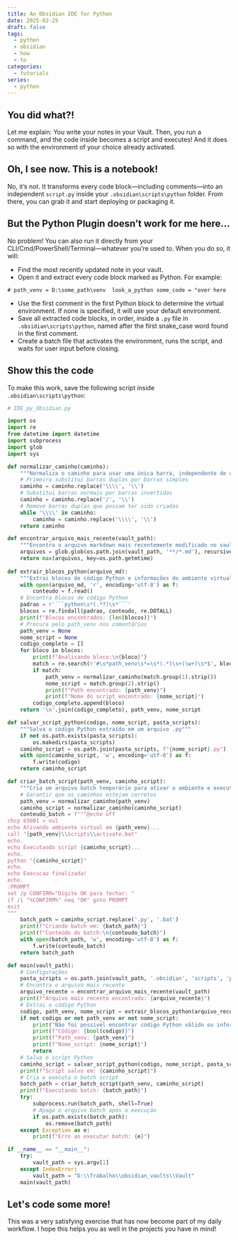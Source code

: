 ```yaml
---
title: An Obsidian IDE for Python
date: 2025-02-25
draft: false
tags:
  - python
  - obsidian
  - how
  - to
categories:
  - tutorials
series:
  - python
---
```


## You did what?!
Let me explain: You write your notes in your Vault. Then, you run a command, and the code inside becomes a script and executes! And it does so with the environment of your choice already activated.

## Oh, I see now. This is a notebook!
No, it’s not. It transforms every code block—including comments—into an independent `script.py` inside your `.obsidian\scripts\python` folder. From there, you can grab it and start deploying or packaging it.

## But the Python Plugin doesn’t work for me here...
No problem! You can also run it directly from your CLI/Cmd/PowerShell/Terminal—whatever you’re used to. When you do so, it will:
- Find the most recently updated note in your vault.
- Open it and extract every code block marked as Python. For example:
```
# path_venv = D:\some_path\venv  look_a_python some_code = "over here
```
- Use the first comment in the first Python block to determine the virtual environment. If none is specified, it will use your default environment.
- Save all extracted code blocks, in order, inside a `.py` file in `.obsidian\scripts\python`, named after the first snake_case word found in the first comment.
- Create a batch file that activates the environment, runs the script, and waits for user input before closing.

## Show this the code
To make this work, save the following script inside `.obsidian\scripts\python`:
```python
# IDE_py_Obsidian.py

import os
import re
from datetime import datetime
import subprocess
import glob
import sys

def normalizar_caminho(caminho):
    """Normaliza o caminho para usar uma única barra, independente de como foi escrito"""
    # Primeiro substitui barras duplas por barras simples
    caminho = caminho.replace('\\\\', '\\')
    # Substitui barras normais por barras invertidas
    caminho = caminho.replace('/', '\\')
    # Remove barras duplas que possam ter sido criadas
    while '\\\\' in caminho:
        caminho = caminho.replace('\\\\', '\\')
    return caminho

def encontrar_arquivo_mais_recente(vault_path):
    """Encontra o arquivo markdown mais recentemente modificado no vault"""
    arquivos = glob.glob(os.path.join(vault_path, '**/*.md'), recursive=True)
    return max(arquivos, key=os.path.getmtime)
  
def extrair_blocos_python(arquivo_md):
    """Extrai blocos de código Python e informações do ambiente virtual"""
    with open(arquivo_md, 'r', encoding='utf-8') as f:
        conteudo = f.read()
    # Encontra blocos de código Python
    padrao = r'```python\s*(.*?)\s*```'
    blocos = re.findall(padrao, conteudo, re.DOTALL)
    print(f"Blocos encontrados: {len(blocos)}")
    # Procura pelo path_venv nos comentários
    path_venv = None
    nome_script = None
    codigo_completo = []
    for bloco in blocos:
        print(f"Analisando bloco:\n{bloco}")
        match = re.search(r'#\s*path_venv\s*=\s*(.*)\s+(\w+)\s*$', bloco, re.MULTILINE)
        if match:
            path_venv = normalizar_caminho(match.group(1).strip())
            nome_script = match.group(2).strip()
            print(f"Path encontrado: {path_venv}")
            print(f"Nome do script encontrado: {nome_script}")
        codigo_completo.append(bloco)
    return '\n'.join(codigo_completo), path_venv, nome_script

def salvar_script_python(codigo, nome_script, pasta_scripts):
    """Salva o código Python extraído em um arquivo .py"""
    if not os.path.exists(pasta_scripts):
        os.makedirs(pasta_scripts)
    caminho_script = os.path.join(pasta_scripts, f"{nome_script}.py")
    with open(caminho_script, 'w', encoding='utf-8') as f:
        f.write(codigo)
    return caminho_script

def criar_batch_script(path_venv, caminho_script):
    """Cria um arquivo batch temporário para ativar o ambiente e executar o script"""
    # Garantir que os caminhos estejam corretos
    path_venv = normalizar_caminho(path_venv)
    caminho_script = normalizar_caminho(caminho_script)
    conteudo_batch = f"""@echo off
chcp 65001 > nul
echo Ativando ambiente virtual em {path_venv}...
call "{path_venv}\\Scripts\\activate.bat"
echo.
echo Executando script {caminho_script}...
echo.
python "{caminho_script}"
echo.
echo Execucao finalizada!
echo.
:PROMPT
set /p CONFIRM="Digite OK para fechar: "
if /i "%CONFIRM%" neq "OK" goto PROMPT
exit
"""
    batch_path = caminho_script.replace('.py', '.bat')
    print(f"Criando batch em: {batch_path}")
    print(f"Conteúdo do batch:\n{conteudo_batch}")
    with open(batch_path, 'w', encoding='utf-8') as f:
        f.write(conteudo_batch)
    return batch_path

def main(vault_path):
    # Configurações
    pasta_scripts = os.path.join(vault_path, '.obsidian', 'scripts', 'python')
    # Encontra o arquivo mais recente
    arquivo_recente = encontrar_arquivo_mais_recente(vault_path)
    print(f"Arquivo mais recente encontrado: {arquivo_recente}")
    # Extrai o código Python
    codigo, path_venv, nome_script = extrair_blocos_python(arquivo_recente)
    if not codigo or not path_venv or not nome_script:
        print("Não foi possível encontrar código Python válido ou informações do ambiente virtual")
        print(f"Código: {bool(codigo)}")
        print(f"Path_venv: {path_venv}")
        print(f"Nome_script: {nome_script}")
        return
    # Salva o script Python
    caminho_script = salvar_script_python(codigo, nome_script, pasta_scripts)
    print(f"Script salvo em: {caminho_script}")
    # Cria e executa o batch script
    batch_path = criar_batch_script(path_venv, caminho_script)
    print(f"Executando batch: {batch_path}")
    try:
        subprocess.run(batch_path, shell=True)
        # Apaga o arquivo batch após a execução
        if os.path.exists(batch_path):
            os.remove(batch_path)
    except Exception as e:
        print(f"Erro ao executar batch: {e}")

if __name__ == "__main__":
    try:
        vault_path = sys.argv[1]
    except IndexError:
        vault_path = "D:\\Trabalho\\obsidian_vaults\\Vault"
    main(vault_path)
```

## Let's code some more!
This was a very satisfying exercise that has now become part of my daily workflow. I hope this helps you as well in the projects you have in mind!

